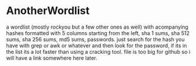 # AnotherWordlist
a wordlist (mostly rockyou but a few other ones as well) with acompanying hashes
formatted with 5 columns starting from the left, sha 1 sums, sha 512 sums, sha 256 sums, md5 sums, passwords. just search for the hash you have with grep or awk or whatever and then look for the password, if its in the list its a lot faster than using a cracking tool.
file is too big for github so i will have a link somewhere here later.

